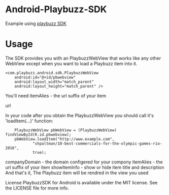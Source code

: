 # Android-Playbuzz-SDK
Example using [playbuzz SDK](https://github.com/Shailevy/PlaybuzzSDK)



# Usage
The SDK provides you with an PlaybuzzWebView that works like any other WebView except when you want to load a Playbuzz item into it.

    <com.playbuzz.android.sdk.PlaybuzzWebView
        android:id="@+id/pbwebview"
        android:layout_width="match_parent"
        android:layout_height="match_parent" />
You'll need itemAlies - the url suffix of your item

url

In your code after you obtain the PlaybuzzWebView you should call it's 'loadItem(...)' function:

        PlaybuzzWebView pbWebView = (PlaybuzzWebView) findViewById(R.id.pbwebview);
        pbWebView.loadItem("http://www.example.com",
                "shpaltman/10-best-commercials-for-the-olympic-games-rio-2016",
                true);
companyDomain - the domain configered for your compony
itemAlies - the url suffix of your item
showItemInfo - show or hide item title and description
And that's it, The Playbuzz item will be rendred in the view you used

License
PlaybuzzSDK for Android is available under the MIT license. See the LICENSE file for more info.
